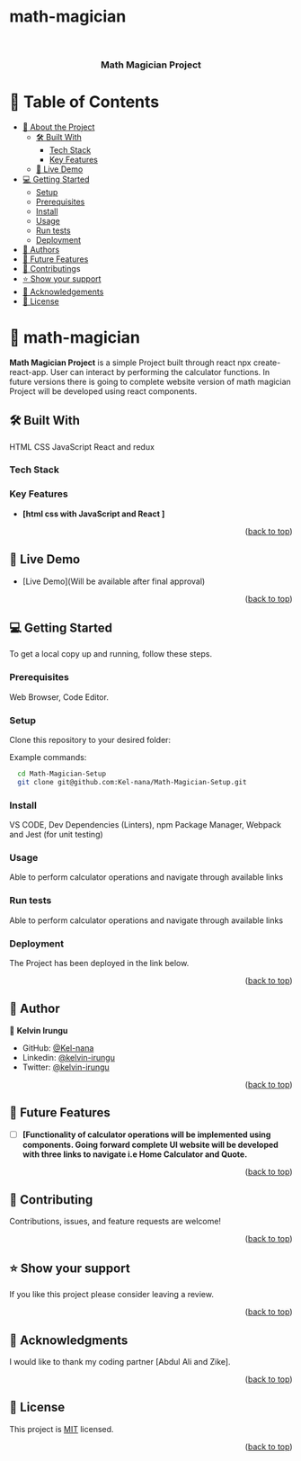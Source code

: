 # math-magician
<a name="readme-top"></a>

<div align="center">
  
  <br/>

  <h3><b>Math Magician Project</b></h3>

</div>

# 📗 Table of Contents

- [📖 About the Project](#about-project)
  - [🛠 Built With](#built-with)
    - [Tech Stack](#tech-stack)
    - [Key Features](#key-features)
  - [🚀 Live Demo](#live-demo)
- [💻 Getting Started](#getting-started)
  - [Setup](#setup)
  - [Prerequisites](#prerequisites)
  - [Install](#install)
  - [Usage](#usage)
  - [Run tests](#run-tests)
  - [Deployment](#triangular_flag_on_post-deployment)
- [👥 Authors](#authors)
- [🔭 Future Features](#future-features)
- [🤝 Contributing](#contributing)s
- [⭐️ Show your support](#support)
- [🙏 Acknowledgements](#acknowledgements)
- [📝 License](#license)

# 📖 math-magician <a name="about-project"></a>

**Math Magician Project** is a simple Project built through react npx create-react-app. User can interact by performing the calculator functions. In future versions there is going to complete website version of math magician Project will be developed using react components. 

## 🛠 Built With <a name="built-with"></a>

HTML CSS JavaScript React and redux

### Tech Stack <a name="tech-stack"></a>

### Key Features <a name="key-features"></a>

- **[html css with JavaScript and React ]**

<p align="right">(<a href="#readme-top">back to top</a>)</p>

## 🚀 Live Demo <a name="live-demo"> </a>

- [Live Demo](Will be available after final approval)



<p align="right">(<a href="#readme-top">back to top</a>)</p>

## 💻 Getting Started <a name="getting-started"></a>

To get a local copy up and running, follow these steps.

### Prerequisites
Web Browser, Code Editor.

### Setup

Clone this repository to your desired folder:

Example commands:

```sh
  cd Math-Magician-Setup
  git clone git@github.com:Kel-nana/Math-Magician-Setup.git
```

### Install
VS CODE, Dev Dependencies (Linters), npm Package Manager, Webpack and Jest (for unit testing)

### Usage
Able to perform calculator operations and navigate through available links 

### Run tests
Able to perform calculator operations and navigate through available links 

### Deployment
The Project has been deployed in the link below.

<p align="right">(<a href="#readme-top">back to top</a>)</p>

## 👥 Author <a name="authors"></a>

👤 **Kelvin Irungu**

- GitHub: [@Kel-nana](https://github.com/Kel-nana)
- Linkedin: [@kelvin-irungu](https://www.linkedin.com/in/kelvin-irungu-838923249/)
- Twitter: [@kelvin-irungu](https://twitter.com/home)


<p align="right">(<a href="#readme-top">back to top</a>)</p>

## 🔭 Future Features <a name="future-features"></a>

- [ ] **[Functionality of calculator operations will be implemented using components. Going forward complete UI website will be developed with three links to navigate i.e Home Calculator and Quote.**

<p align="right">(<a href="#readme-top">back to top</a>)</p>

## 🤝 Contributing <a name="contributing"></a>

Contributions, issues, and feature requests are welcome!

<p align="right">(<a href="#readme-top">back to top</a>)</p>

## ⭐️ Show your support <a name="support"></a>

If you like this project please consider leaving a review.

<p align="right">(<a href="#readme-top">back to top</a>)</p>

## 🙏 Acknowledgments <a name="acknowledgements"></a>

I would like to thank my coding partner [Abdul Ali and Zike]. 

<p align="right">(<a href="#readme-top">back to top</a>)</p>

## 📝 License <a name="license"></a>

This project is [MIT](./LICENSE.md) licensed.

<p align="right">(<a href="#readme-top">back to top</a>)</p>
<a name="readme-top"></a>